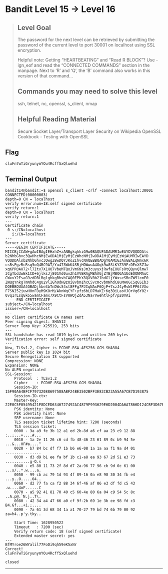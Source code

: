 
# Bandit Level 15 → Level 16
> ## Level Goal
>
>The password for the next level can be retrieved by submitting the password of the current level to port 30001 on localhost using SSL encryption.
>
>Helpful note: Getting “HEARTBEATING” and “Read R BLOCK”? Use -ign_eof and read the “CONNECTED COMMANDS” section in the manpage. Next to ‘R’ and ‘Q’, the ‘B’ command also works in this version of that command…
> ## Commands you may need to solve this level
>
> ssh, telnet, nc, openssl, s_client, nmap
> ## Helpful Reading Material
>
>    Secure Socket Layer/Transport Layer Security on Wikipedia
>    OpenSSL Cookbook - Testing with OpenSSL


## Flag

```
cluFn7wTiGryunymYOu4RcffSxQluehd
```

## Terminal Output

```
bandit14@bandit:~$ openssl s_client -crlf -connect localhost:30001
CONNECTED(00000003)
depth=0 CN = localhost
verify error:num=18:self signed certificate
verify return:1
depth=0 CN = localhost
verify return:1
---
Certificate chain
 0 s:/CN=localhost
   i:/CN=localhost
---
Server certificate
-----BEGIN CERTIFICATE-----
MIICBjCCAW+gAwIBAgIEHxhZ+zANBgkqhkiG9w0BAQUFADAUMRIwEAYDVQQDDAls
b2NhbGhvc3QwHhcNMjEwODA1MjEyMjEzWhcNMjIwODA1MjEyMjEzWjAUMRIwEAYD
VQQDDAlsb2NhbGhvc3QwgZ8wDQYJKoZIhvcNAQEBBQADgY0AMIGJAoGBALqNmx6R
csRsPgzRcRsq5oQ4BC9AT/Yu473WbK4SRjHOWwuA4Oqk9w8SLKYZ39FrDEnXSZJw
xqKPR0AH72+l7Itv7X1H07VbeMTQoJVm6NsJm3cuyyxjRwfaIOUFsRtQQyvQlmw7
3CgTbd3wEk1CD+6jlksJj801Vd0uvZh1VVERAgMBAAGjZTBjMBQGA1UdEQQNMAuC
CWxvY2FsaG9zdDBLBglghkgBhvhCAQ0EPhY8QXV0b21hdGljYWxseSBnZW5lcmF0
ZWQgYnkgTmNhdC4gU2VlIGh0dHBzOi8vbm1hcC5vcmcvbmNhdC8uMA0GCSqGSIb3
DQEBBQUAA4GBADjhbe3bTnDWsS4xt8FFg7PJIqNAxF6QjP+7xzJ4yMvWtPP6tVXo
F7SNI52juwH0nFDyM9KOrM/AknWqCYF+yfz6bLD7MaKZ+Kg3DiLaoVJOrVg6Y02+
0vq1rLsqGko5wamCFamx7X9CtFsV0WQjZdA53Na/VwehtlFpf/p20VAi
-----END CERTIFICATE-----
subject=/CN=localhost
issuer=/CN=localhost
---
No client certificate CA names sent
Peer signing digest: SHA512
Server Temp Key: X25519, 253 bits
---
SSL handshake has read 1019 bytes and written 269 bytes
Verification error: self signed certificate
---
New, TLSv1.2, Cipher is ECDHE-RSA-AES256-GCM-SHA384
Server public key is 1024 bit
Secure Renegotiation IS supported
Compression: NONE
Expansion: NONE
No ALPN negotiated
SSL-Session:
    Protocol  : TLSv1.2
    Cipher    : ECDHE-RSA-AES256-GCM-SHA384
    Session-ID: 15F90A64BFCF79732088697588ABF24BE3502BFF3E83CB23A55A67CB7D193875
    Session-ID-ctx: 
    Master-Key: 22E0C5F05495421F8DCED6346727492AC4879F993629E6D2004DA6A7866D124CBF3D67FCDB06F629A175058E4115CEA1
    PSK identity: None
    PSK identity hint: None
    SRP username: None
    TLS session ticket lifetime hint: 7200 (seconds)
    TLS session ticket:
    0000 - 3a a9 fe 3b 12 a1 ed 2b-8d a6 cf aa 23 c9 12 88   :..;...+....#...
    0010 - 1a 2e 11 26 c6 cd fb 48-46 23 61 89 0c b9 94 5e   ...&...HF#a....^
    0020 - b7 84 bc df f7 1b b6 e6-08 1a 1a aa f1 9a d4 01   ................
    0030 - d3 d9 b1 ee fa bf 1b c1-a8 ea 93 67 2d 51 e3 73   ...........g-Q.s
    0040 - e5 80 11 73 2f 8d d7 2a-96 77 96 cb 9d 0c 61 00   ...s/..*.w....a.
    0050 - 99 cb ac 79 1d 93 4f 89-16 0a e8 98 30 34 fb e4   ...y..O.....04..
    0060 - d2 77 fa ca f2 88 34 6f-46 af 06 e3 df fd c5 43   .w....4oF......C
    0070 - a5 92 41 81 70 40 c5 60-4e 80 6a 04 c9 54 5c 8c   ..A.p@.`N.j..T\.
    0080 - 42 34 a4 47 66 a0 cf 9f-2b 69 1e 3b ee 98 fd c3   B4.Gf...+i.;....
    0090 - 7a 61 3d 68 34 1a a1 70-27 79 bd 74 6b 79 00 92   za=h4..p'y.tky..

    Start Time: 1628950522
    Timeout   : 7200 (sec)
    Verify return code: 18 (self signed certificate)
    Extended master secret: yes
---
BfMYroe26WYalil77FoDi9qh59eK5xNr
Correct!
cluFn7wTiGryunymYOu4RcffSxQluehd

closed

```

***